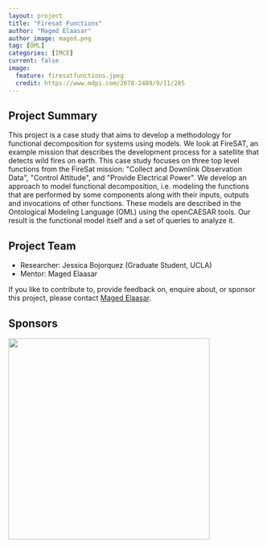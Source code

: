 ```yaml
---
layout: project
title: "Firesat Functions"
author: "Maged Elaasar"
author_image: maged.png
tag: [OML]
categories: [IMCE]
current: false
image:
  feature: firesatfunctions.jpeg
  credit: https://www.mdpi.com/2078-2489/9/11/285
---
```


## Project Summary

This project is a case study that aims to develop a methodology for functional decomposition for systems using models. We look at FireSAT, an example mission that describes the development process for a satellite that detects wild fires on earth. This case study focuses on three top level functions from the FireSat mission: "Collect and Downlink Observation Data", "Control Attitude", and "Provide Electrical Power". We develop an approach to model functional decomposition, i.e. modeling the functions that are performed by some components along with their inputs, outputs and invocations of other functions. These models are described in the Ontological Modeling Language (OML) using the openCAESAR tools. Our result is the functional model itself and a set of queries to analyze it.

## Project Team

- Researcher: Jessica Bojorquez (Graduate Student, UCLA)
- Mentor: Maged Elaasar

If you like to contribute to, provide feedback on, enquire about, or sponsor this project, please contact [Maged Elaasar](https://opencaesar.github.io/contributors/Maged%20Elaasar.html).

## Sponsors

[<img width="400" src="https://www.opencaesar.io/assets/img/jpl-logo.png"/>](https://www.jpl.nasa.gov/)